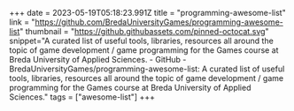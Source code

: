 +++
date = 2023-05-19T05:18:23.991Z
title = "programming-awesome-list"
link = "https://github.com/BredaUniversityGames/programming-awesome-list"
thumbnail = "https://github.githubassets.com/pinned-octocat.svg"
snippet="A curated list of useful tools, libraries, resources all around the topic of game development / game programming for the Games course at Breda University of Applied Sciences. - GitHub - BredaUniversityGames/programming-awesome-list: A curated list of useful tools, libraries, resources all around the topic of game development / game programming for the Games course at Breda University of Applied Sciences."
tags = ["awesome-list"]
+++
